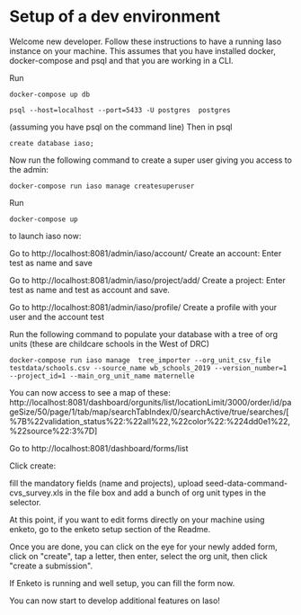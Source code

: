 # Setup of a dev environment
Welcome new developer. Follow these instructions to have a running Iaso instance on your machine. 
This assumes that you have installed docker, docker-compose and psql and that you are working in a CLI. 

Run  
```
docker-compose up db

psql --host=localhost --port=5433 -U postgres  postgres
```
(assuming you have psql on the command line)
Then  in psql
```
create database iaso; 
```

Now run the following command to create a super user giving you access to the admin: 
```
docker-compose run iaso manage createsuperuser
```

Run 
```
docker-compose up
```
to launch iaso now:

Go to http://localhost:8081/admin/iaso/account/
Create an account: Enter test as name and save

Go to http://localhost:8081/admin/iaso/project/add/
Create a project:  Enter test as name and test as account and save. 

Go to http://localhost:8081/admin/iaso/profile/
Create a profile with your user and the account test

Run the following command to populate your database with a tree of org units (these are childcare schools in the West of DRC)

```
docker-compose run iaso manage  tree_importer --org_unit_csv_file testdata/schools.csv --source_name wb_schools_2019 --version_number=1 --project_id=1 --main_org_unit_name maternelle
```

You can now access to see a map of these:
http://localhost:8081/dashboard/orgunits/list/locationLimit/3000/order/id/pageSize/50/page/1/tab/map/searchTabIndex/0/searchActive/true/searches/[%7B%22validation_status%22:%22all%22,%22color%22:%224dd0e1%22,%22source%22:3%7D]

Go to http://localhost:8081/dashboard/forms/list

Click create: 

fill the mandatory fields (name and projects), upload seed-data-command-cvs_survey.xls in the file box and add a bunch of org unit types in the selector. 

At this point, if you want to edit forms directly on your machine using enketo, go to the enketo setup section of the Readme. 

Once you are done, you can click on the eye for your newly added form, click on "create", tap a letter, then enter, select the org unit, then click "create a submission". 

If Enketo is running and well setup, you can fill the form now. 

You can now start to develop additional features on Iaso!